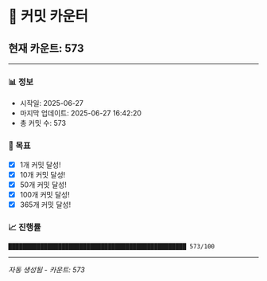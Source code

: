 # 🔢 커밋 카운터

## 현재 카운트: 573

---

### 📊 정보
- 시작일: 2025-06-27
- 마지막 업데이트: 2025-06-27 16:42:20
- 총 커밋 수: 573

### 🎯 목표
- [x] 1개 커밋 달성!
- [x] 10개 커밋 달성!
- [x] 50개 커밋 달성!
- [x] 100개 커밋 달성!
- [x] 365개 커밋 달성!

### 📈 진행률
```
██████████████████████████████████████████████████ 573/100
```

---
*자동 생성됨 - 카운트: 573*
